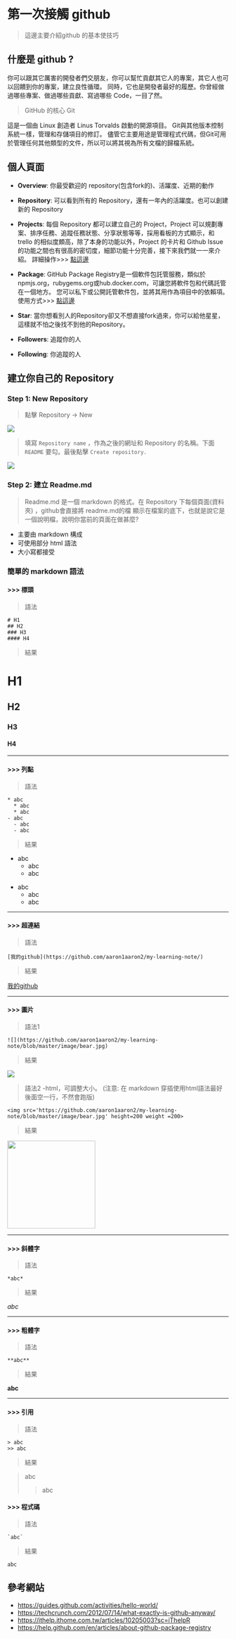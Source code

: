 # 第一次接觸 github 
> 這邊主要介紹github 的基本使技巧

## 什麼是 github ?

你可以跟其它厲害的開發者們交朋友，你可以幫忙貢獻其它人的專案，其它人也可以回饋到你的專案，建立良性循環。
同時，它也是開發者最好的履歷。你曾經做過哪些專案、做過哪些貢獻、寫過哪些 Code，一目了然。

> GitHub 的核心 Git 

這是一個由 Linux 創造者 Linus Torvalds 啟動的開源項目。 Git與其他版本控制系統一樣，管理和存儲項目的修訂。 
儘管它主要用途是管理程式代碼，但Git可用於管理任何其他類型的文件，所以可以將其視為所有文檔的歸檔系統。

## 個人頁面
  - **Overview**: 你最受歡迎的 repository(包含fork的)、活躍度、近期的動作
  
  - **Repository**: 可以看到所有的 Repository，還有一年內的活躍度。也可以創建新的 Repository 
  
  - **Projects**: 每個 Repository 都可以建立自己的 Project，Project 可以規劃專案、排序任務、追蹤任務狀態、分享狀態等等，採用看板的方式顯示，和 trello 的相似度頗高，除了本身的功能以外，Project 的卡片和 Github Issue 的功能之間也有很高的密切度，細節功能十分完善，接下來我們就一一來介紹。
詳細操作>>> [點這邊](https://ithelp.ithome.com.tw/articles/10205003?sc=iThelpR)

  - **Package**: GitHub Package Registry是一個軟件包託管服務，類似於 npmjs.org，rubygems.org或hub.docker.com，可讓您將軟件包和代碼託管在一個地方。
您可以私下或公開託管軟件包，並將其用作為項目中的依賴項。 使用方式>>> [點這邊](https://help.github.com/en/articles/about-github-package-registry)

  - **Star**: 當你想看別人的Repository卻又不想直接fork過來，你可以給他星星，這樣就不怕之後找不到他的Repository。
  - **Followers**: 追蹤你的人
  
  - **Following**: 你追蹤的人

## 建立你自己的 Repository
### Step 1: New Repository
> 點擊 Repository -> New

![](https://i.imgur.com/w2rIny7.png) 
> 填寫 `Repository name` ，作為之後的網址和 Repository 的名稱。下面 `README` 要勾。最後點擊 `Create repository.`

![](https://i.imgur.com/quzPcWp.png)

### Step 2: 建立 Readme.md
> Readme.md 是一個 markdown 的格式。在 Repository 下每個頁面(資料夾) ，github會直接將 readme.md的檔 顯示在檔案的底下，也就是說它是一個說明檔，說明你當前的頁面在做甚麼?
* 主要由 markdown 構成
* 可使用部分 html 語法
* 大小寫都接受

### 簡單的  markdown 語法
#### >>> 標頭
> 語法
```  
# H1
## H2
### H3
#### H4
```
> 結果

# H1
## H2
### H3
#### H4

---

#### >>> 列點
> 語法
```  
* abc
  * abc
  * abc
- abc
  - abc
  - abc
```
> 結果

* abc
  * abc
  * abc
- abc
  - abc
  - abc
  
---

#### >>> 超連結
> 語法
```  
[我的github](https://github.com/aaron1aaron2/my-learning-note/)
```
> 結果

[我的github](https://github.com/aaron1aaron2/my-learning-note/)

---

#### >>> 圖片
> 語法1
```  
![](https://github.com/aaron1aaron2/my-learning-note/blob/master/image/bear.jpg)
```
> 結果

![](https://github.com/aaron1aaron2/my-learning-note/blob/master/image/bear.jpg)

> 語法2 -html，可調整大小。 (注意: 在 markdown 穿插使用html語法最好後面空一行，不然會跑版)
```  
<img src='https://github.com/aaron1aaron2/my-learning-note/blob/master/image/bear.jpg' height=200 weight =200>
```
> 結果 

<img src='https://github.com/aaron1aaron2/my-learning-note/blob/master/image/bear.jpg' height=200 weight =200>


---

#### >>> 斜體字
> 語法
```  
*abc*
```
> 結果

*abc*

---

#### >>> 粗體字
> 語法
```  
**abc**
```
> 結果

**abc**

---

#### >>> 引用
> 語法
```  
> abc
>> abc
```
> 結果

> abc
>> abc

#### >>> 程式碼
> 語法
```
`abc`
```
> 結果

`abc`


## 參考網站
* https://guides.github.com/activities/hello-world/
* https://techcrunch.com/2012/07/14/what-exactly-is-github-anyway/
* https://ithelp.ithome.com.tw/articles/10205003?sc=iThelpR
* https://help.github.com/en/articles/about-github-package-registry
